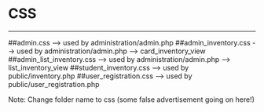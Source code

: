 # CSS
***

##admin.css --> used by administration/admin.php
##admin_inventory.css --> used by administration/admin.php --> card_inventory_view
##admin_list_inventory.css --> used by administration/admin.php  --> list_inventory_view
##student_inventory.css --> used by public/inventory.php
##user_registration.css --> used by public/user_registration.php

Note: Change folder name to css (some false advertisement going on here!)
